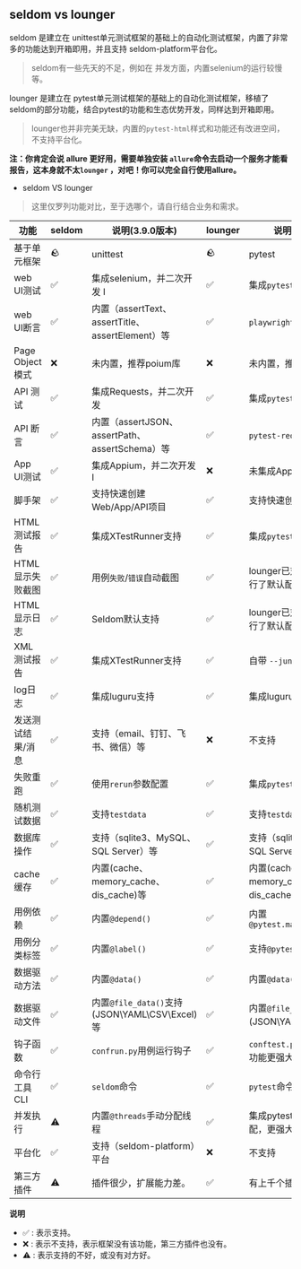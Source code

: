 ## seldom vs lounger

seldom 是建立在 unittest单元测试框架的基础上的自动化测试框架，内置了非常多的功能达到开箱即用，并且支持 seldom-platform平台化。
> seldom有一些先天的不足，例如在 并发方面，内置selenium的运行较慢等。

lounger 是建立在 pytest单元测试框架的基础上的自动化测试框架，移植了seldom的部分功能，结合pytest的功能和生态优势开发，同样达到开箱即用。
> lounger也并非完美无缺，内置的`pytest-html`样式和功能还有改进空间，不支持平台化。

__注：你肯定会说 allure 更好用，需要单独安装 `allure`命令去启动一个服务才能看报告，这本身就不太`lounger`
，对吧！你可以完全自行使用allure。__

* seldom VS lounger

> 这里仅罗列功能对比，至于选哪个，请自行结合业务和需求。

| 功能            | seldom | 说明(3.9.0版本)                               | lounger | 说明(0.1.0版本)                              |
|---------------|--------|-------------------------------------------|---------|------------------------------------------|
| 基于单元框架        | 🪨     | unittest                                  | 🪨      | pytest                                   |
| web UI测试      | ✅      | 集成selenium，并二次开发 I️                       | ✅       | 集成`pytest-playwright`                    |
| web UI断言      | ✅      | 内置（assertText、assertTitle、assertElement）等 | ✅       | `playwright`提供丰富断言                       |
| Page Object模式 | ❌      | 未内置，推荐poium库                              | ❌       | 未内置，推荐`poium`                            |
| API 测试        | ✅      | 集成Requests，并二次开发                          | ✅       | 集成`pytest-req`                           |
| API 断言        | ✅      | 内置（assertJSON、assertPath、assertSchema）等   | ✅       | `pytest-req`提供断言                         |
| App UI测试      | ✅      | 集成Appium，并二次开发 I️                         | ❌       | 未集成App测试库                                |
| 脚手架           | ✅      | 支持快速创建Web/App/API项目                       | ✅       | 支持快速创建Web/API项目                          |
| HTML测试报告      | ✅      | 集成XTestRunner支持                           | ✅       | 集成`pytest-html`支持                        |
| HTML显示失败截图    | ✅      | 用例`失败`/`错误`自动截图                           | ✅       | lounger已对`pytest-html`进行了默认配置            |
| HTML显示日志      | ✅      | Seldom默认支持                                | ✅       | lounger已对`pytest-html`进行了默认配置            |
| XML测试报告       | ✅      | 集成XTestRunner支持                           | ✅       | 自带 `--junit-xml`参数支持                     |
| log日志         | ✅      | 集成luguru支持                                | ✅       | 集成luguru支持                               |
| 发送测试结果/消息     | ✅      | 支持（email、钉钉、飞书、微信）等                       | ❌       | 不支持                                      |
| 失败重跑          | ✅      | 使用`rerun`参数配置                             | ✅       | 集成`pytest-rerunfailures`                 |
| 随机测试数据        | ✅      | 支持`testdata`                              | ✅       | 支持`testdata`                             |
| 数据库操作         | ✅      | 支持（sqlite3、MySQL、SQL Server）等             | ✅       | 支持（sqlite3、MySQL、SQL Server）等            |
| cache缓存       | ✅      | 内置(cache、memory_cache、dis_cache)等         | ✅       | 内置(cache、memory_cache、dis_cache)等        |
| 用例依赖          | ✅      | 内置`@depend()`                             | ✅       | 内置`@pytest.mark.dependency()`            |
| 用例分类标签        | ✅      | 内置`@label()`                              | ✅       | 支持`@pytest.mark.xxx`标签                   |
| 数据驱动方法        | ✅      | 内置`@data()`                               | ✅       | 内置`@data()`                              |
| 数据驱动文件        | ✅      | 内置`@file_data()`支持(JSON\YAML\CSV\Excel)等  | ✅       | 内置`@file_data()`支持(JSON\YAML\CSV\Excel)等 |
| 钩子函数          | ✅      | `confrun.py`用例运行钩子                        | ✅       | `conftest.py`、`pytest.ini`等功能更强大         |
| 命令行工具CLI      | ✅      | `seldom`命令                                | ✅       | `pytest`命令                               |
| 并发执行          | ⚠️     | 内置`@threads`手动分配线程                        | ✅       | 集成pytest-xdist，自动分配，更强大                  |
| 平台化           | ✅      | 支持（seldom-platform）平台                     | ❌       | 不支持                                      | 
| 第三方插件         | ⚠️     | 插件很少，扩展能力差。                               | ✅       | 有上千个插件，扩展能力强                             |

__说明__

* ✅  : 表示支持。
* ❌  : 表示不支持，表示框架没有该功能，第三方插件也没有。
* ⚠️  : 表示支持的不好，或没有对方好。
